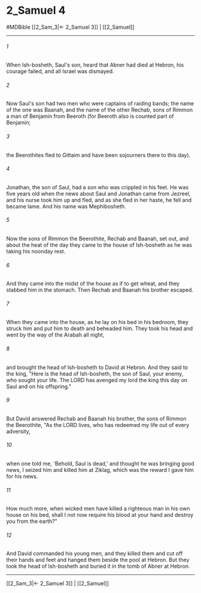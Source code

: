 # 2_Samuel 4
#MDBible
[[2_Sam_3|← 2_Samuel 3]] | [[2_Samuel]]

***

###### 1 
When Ish-bosheth, Saul's son, heard that Abner had died at Hebron, his courage failed, and all Israel was dismayed. 

###### 2 
Now Saul's son had two men who were captains of raiding bands; the name of the one was Baanah, and the name of the other Rechab, sons of Rimmon a man of Benjamin from Beeroth (for Beeroth also is counted part of Benjamin; 

###### 3 
the Beerothites fled to Gittaim and have been sojourners there to this day). 

###### 4 
Jonathan, the son of Saul, had a son who was crippled in his feet. He was five years old when the news about Saul and Jonathan came from Jezreel, and his nurse took him up and fled, and as she fled in her haste, he fell and became lame. And his name was Mephibosheth. 

###### 5 
Now the sons of Rimmon the Beerothite, Rechab and Baanah, set out, and about the heat of the day they came to the house of Ish-bosheth as he was taking his noonday rest. 

###### 6 
And they came into the midst of the house as if to get wheat, and they stabbed him in the stomach. Then Rechab and Baanah his brother escaped. 

###### 7 
When they came into the house, as he lay on his bed in his bedroom, they struck him and put him to death and beheaded him. They took his head and went by the way of the Arabah all night, 

###### 8 
and brought the head of Ish-bosheth to David at Hebron. And they said to the king, "Here is the head of Ish-bosheth, the son of Saul, your enemy, who sought your life. The LORD has avenged my lord the king this day on Saul and on his offspring." 

###### 9 
But David answered Rechab and Baanah his brother, the sons of Rimmon the Beerothite, "As the LORD lives, who has redeemed my life out of every adversity, 

###### 10 
when one told me, 'Behold, Saul is dead,' and thought he was bringing good news, I seized him and killed him at Ziklag, which was the reward I gave him for his news. 

###### 11 
How much more, when wicked men have killed a righteous man in his own house on his bed, shall I not now require his blood at your hand and destroy you from the earth?" 

###### 12 
And David commanded his young men, and they killed them and cut off their hands and feet and hanged them beside the pool at Hebron. But they took the head of Ish-bosheth and buried it in the tomb of Abner at Hebron. 

***

[[2_Sam_3|← 2_Samuel 3]] | [[2_Samuel]]
